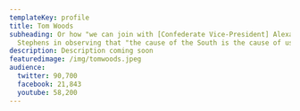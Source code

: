 ```yaml
---
templateKey: profile
title: Tom Woods
subheading: Or how "we can join with [Confederate Vice-President] Alexander
  Stephens in observing that "the cause of the South is the cause of us all.""
description: Description coming soon
featuredimage: /img/tomwoods.jpeg
audience:
  twitter: 90,700
  facebook: 21,843
  youtube: 58,200
---
```

